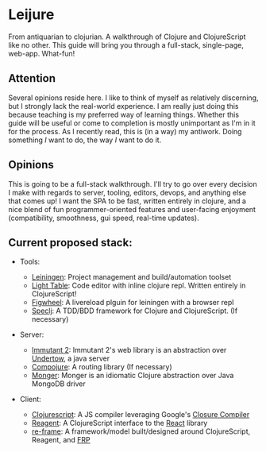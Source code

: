 # Leijure

From antiquarian to clojurian. A walkthrough of Clojure and ClojureScript like no other.  This guide will bring you through a full-stack, single-page, web-app. What-fun!

## Attention

Several opinions reside here.  I like to think of myself as relatively discerning, but I strongly lack the real-world experience. I am really just doing this because teaching is my preferred way of learning things.  Whether this guide will be useful or come to completion is mostly unimportant as I'm in it for the process.  As I recently read, this is (in a way) my antiwork.  Doing something *I* want to do, the way *I* want to do it.

## Opinions

This is going to be a full-stack walkthrough.  I'll try to go over every decision I make with regards to server, tooling, editors, devops, and anything else that comes up!   I want the SPA to be fast, written entirely in clojure, and a nice blend of fun programmer-oriented features and user-facing enjoyment (compatibility, smoothness, gui speed, real-time updates).

## Current proposed stack:

- Tools:
  - [Leiningen](leiningen.org): Project management and build/automation toolset
  - [Light Table](http://lighttable.com/): Code editor with inline clojure repl.  Written entirely in ClojureScript!
  - [Figwheel](github.com/bhauman/lein-figwheel): A livereload plguin for leiningen with a browser repl
  - [Speclj](github.com/slagyr/speclj): A TDD/BDD framework for Clojure and ClojureScript. (If necessary)

- Server:
  - [Immutant 2](immutant.org): Immutant 2's web library is an abstraction over [Undertow](undertow.io), a java server
  - [Compojure](github.com/weavejester/compojure): A routing library (If necessary)
  - [Monger](clojuremongodb.info): Monger is an idiomatic Clojure abstraction over Java MongoDB driver

- Client:
  - [Clojurescript](github.com/clojure/clojurescript): A JS compiler leveraging Google's [Closure Compiler](developers.google.com/closure/compiler/)
  - [Reagent](reagent-project.github.io/): A ClojureScript interface to the [React](facebook.github.io/react/) library
  - [re-frame](github.com/Day8/re-frame): A framework/model built/designed around ClojureScript, Reagent, and   [FRP](https://gist.github.com/staltz/868e7e9bc2a7b8c1f754)
